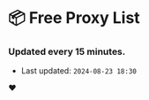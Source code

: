 # :package: Free Proxy List
### Updated every 15 minutes.

- Last updated: `2024-08-23 18:30`

:heart:
